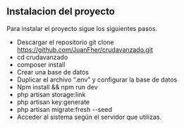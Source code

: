 ## Instalacion del proyecto

Para instalar el proyecto sigue los siguientes pasos.

-   Descargar el repositorio
	    git clone https://github.com/JuanFher/crudavanzado.git
-   cd crudavanzado
-   composer install
-   Crear una base de datos
-   Duplicar el archivo “.env” y configurar la base de datos
-   Npm install && npm run dev
-   php artisan storage:link 
-   php artisan key:generate
-   php artisan migrate:fresh --seed
-   Acceder al sistema según el servidor que utilizas.
